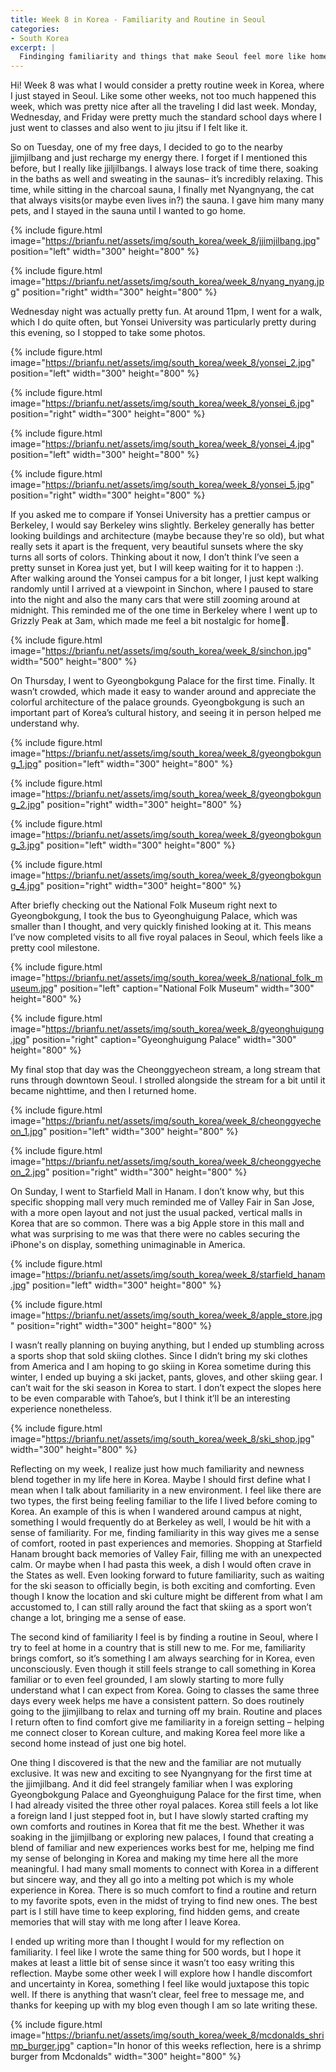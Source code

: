 ```yaml
---
title: Week 8 in Korea - Familiarity and Routine in Seoul
categories:
- South Korea
excerpt: |
  Findinging familiarity and things that make Seoul feel more like home
---
```


Hi! Week 8 was what I would consider a pretty routine week in Korea, where I just stayed in Seoul. Like some other weeks, not too much happened this week, which was pretty nice after all the traveling I did last week. Monday, Wednesday, and Friday were pretty much the standard school days where I just went to classes and also went to jiu jitsu if I felt like it. 

So on Tuesday, one of my free days, I decided to go to the nearby jjimjilbang and just recharge my energy there. I forget if I mentioned this before, but I really like jjiljilbangs. I always lose track of time there, soaking in the baths as well and sweating in the saunas– it’s incredibly relaxing. This time, while sitting in the charcoal sauna, I finally met Nyangnyang, the cat that always visits(or maybe even lives in?) the sauna. I gave him many many pets, and I stayed in the sauna until I wanted to go home.

{% include figure.html image="https://brianfu.net/assets/img/south_korea/week_8/jjimjilbang.jpg"  position="left" width="300" height="800" %}

{% include figure.html image="https://brianfu.net/assets/img/south_korea/week_8/nyang_nyang.jpg" position="right" width="300" height="800" %}

<div style="clear: both;"></div>

Wednesday night was actually pretty fun. At around 11pm, I went for a walk, which I do quite often, but Yonsei University was particularly pretty during this evening, so I stopped to take some photos. 

{% include figure.html image="https://brianfu.net/assets/img/south_korea/week_8/yonsei_2.jpg"  position="left" width="300" height="800" %}

{% include figure.html image="https://brianfu.net/assets/img/south_korea/week_8/yonsei_6.jpg" position="right" width="300" height="800" %}

{% include figure.html image="https://brianfu.net/assets/img/south_korea/week_8/yonsei_4.jpg"  position="left"  width="300" height="800" %}

{% include figure.html image="https://brianfu.net/assets/img/south_korea/week_8/yonsei_5.jpg" position="right" width="300" height="800" %}

<div style="clear: both;"></div>

If you asked me to compare if Yonsei University has a prettier campus or Berkeley, I would say Berkeley wins slightly. Berkeley generally has better looking buildings and architecture (maybe because they're so old), but what really sets it apart is the frequent, very beautiful sunsets where the sky turns all sorts of colors. Thinking about it now, I don’t think I’ve seen a pretty sunset in Korea just yet, but I will keep waiting for it to happen :).  After walking around the Yonsei campus for a bit longer, I just kept walking randomly until I arrived at a viewpoint in Sinchon, where I paused to stare into the night and also the many cars that were still zooming around at midnight. This reminded me of the one time in Berkeley where I went up to Grizzly Peak at 3am, which made me feel a bit nostalgic for home🥹. 

{% include figure.html image="https://brianfu.net/assets/img/south_korea/week_8/sinchon.jpg" width="500" height="800" %}

<div style="clear: both;"></div>

On Thursday, I went to Gyeongbokgung Palace for the first time. Finally. It wasn’t crowded, which made it easy to wander around and appreciate the colorful architecture of the palace grounds. Gyeongbokgung is such an important part of Korea’s cultural history, and seeing it in person helped me understand why. 

{% include figure.html image="https://brianfu.net/assets/img/south_korea/week_8/gyeongbokgung_1.jpg"  position="left" width="300" height="800" %}

{% include figure.html image="https://brianfu.net/assets/img/south_korea/week_8/gyeongbokgung_2.jpg" position="right" width="300" height="800" %}

{% include figure.html image="https://brianfu.net/assets/img/south_korea/week_8/gyeongbokgung_3.jpg"  position="left"  width="300" height="800" %}

{% include figure.html image="https://brianfu.net/assets/img/south_korea/week_8/gyeongbokgung_4.jpg" position="right" width="300" height="800" %}

<div style="clear: both;"></div>

After briefly checking out the National Folk Museum right next to Gyeongbokgung, I took the bus to Gyeonghuigung Palace, which was smaller than I thought, and very quickly finished looking at it. This means I’ve now completed visits to all five royal palaces in Seoul, which feels like a pretty cool milestone. 

{% include figure.html image="https://brianfu.net/assets/img/south_korea/week_8/national_folk_museum.jpg"  position="left" caption="National Folk Museum" width="300" height="800" %}

{% include figure.html image="https://brianfu.net/assets/img/south_korea/week_8/gyeonghuigung.jpg" position="right" caption="Gyeonghuigung Palace" width="300" height="800" %}

<div style="clear: both;"></div>

My final stop that day was the Cheonggyecheon stream, a long stream that runs through downtown Seoul. I strolled alongside the stream for a bit until it became nighttime, and then I returned home. 

{% include figure.html image="https://brianfu.net/assets/img/south_korea/week_8/cheonggyecheon_1.jpg"  position="left"  width="300" height="800" %}

{% include figure.html image="https://brianfu.net/assets/img/south_korea/week_8/cheonggyecheon_2.jpg" position="right" width="300" height="800" %}

<div style="clear: both;"></div>

On Sunday, I went to Starfield Mall in Hanam. I don’t know why, but this specific shopping mall very much reminded me of Valley Fair in San Jose, with a more open layout and not just the usual packed, vertical malls in Korea that are so common. There was a big Apple store in this mall and what was surprising to me was that there were no cables securing the iPhone's on display, something unimaginable in America. 

{% include figure.html image="https://brianfu.net/assets/img/south_korea/week_8/starfield_hanam.jpg"  position="left"  width="300" height="800" %}

{% include figure.html image="https://brianfu.net/assets/img/south_korea/week_8/apple_store.jpg" position="right" width="300" height="800" %}

<div style="clear: both;"></div>

I wasn’t really planning on buying anything, but I ended up stumbling across a sports shop that sold skiing clothes. Since I didn’t bring my ski clothes from America and I am hoping to go skiing in Korea sometime during this winter, I ended up buying a ski jacket, pants, gloves, and other skiing gear. I can’t wait for the ski season in Korea to start. I don’t expect the slopes here to be even comparable with Tahoe’s, but I think it’ll be an interesting experience nonetheless.

{% include figure.html image="https://brianfu.net/assets/img/south_korea/week_8/ski_shop.jpg" width="300" height="800" %}

<div style="clear: both;"></div>

Reflecting on my week, I realize just how much familiarity and newness blend together in my life here in Korea. Maybe I should first define what I mean when I talk about familiarity in a new environment. I feel like there are two types, the first being feeling familiar to the life I lived before coming to Korea. An example of this is when I wandered around campus at night, something I would frequently do at Berkeley as well, I would be hit with a sense of familiarity. For me, finding familiarity in this way gives me a sense of comfort, rooted in past experiences and memories. Shopping at Starfield Hanam brought back memories of Valley Fair, filling me with an unexpected calm. Or maybe when I had pasta this week, a dish I would often crave in the States as well. Even looking forward to future familiarity, such as waiting for the ski season to officially begin, is both exciting and comforting. Even though I know the location and ski culture might be different from what I am accustomed to, I can still rally around the fact that skiing as a sport won’t change a lot, bringing me a sense of ease. 

The second kind of familiarity I feel is by finding a routine in Seoul, where I try to feel at home in a country that is still new to me. For me, familiarity brings comfort, so it’s something I am always searching for in Korea, even unconsciously. Even though it still feels strange to call something in Korea familiar or to even feel grounded, I am slowly starting to more fully understand what I can expect from Korea.  Going to classes the same three days every week helps me have a consistent pattern. So does routinely going to the jjimjilbang to relax and turning off my brain. Routine and places I return often to find comfort give me familiarity in a foreign setting – helping me connect closer to Korean culture, and making Korea feel more like a second home instead of just one big hotel. 

One thing I discovered is that the new and the familiar are not mutually exclusive. It was new and exciting to see Nyangnyang for the first time at the jjimjilbang. And it did feel strangely familiar when I was exploring Gyeongbokgung Palace and Gyeonghuigung Palace for the first time, when I had already visited the three other royal palaces. Korea still feels a lot like a foreign land I just stepped foot in, but I have slowly started crafting my own comforts and routines in Korea that fit me the best. Whether it was soaking in the jjimjilbang or exploring new palaces, I found that creating a blend of familiar and new experiences works best for me, helping me find my sense of belonging in Korea and making my time here all the more meaningful. I had many small moments to connect with Korea in a different but sincere way, and they all go into a melting pot which is my whole experience in Korea. There is so much comfort to find a routine and return to my favorite spots, even in the midst of trying to find new ones. The best part is I still have time to keep exploring, find hidden gems, and create memories that will stay with me long after I leave Korea. 

I ended up writing more than I thought I would for my reflection on familiarity. I feel like I wrote the same thing for 500 words, but I hope it makes at least a little bit of sense since it wasn’t too easy writing this reflection. Maybe some other week I will explore how I handle discomfort and uncertainty in Korea, something I feel like would juxtapose this topic well. If there is anything that wasn’t clear, feel free to message me, and thanks for keeping up with my blog even though I am so late writing these. 

{% include figure.html image="https://brianfu.net/assets/img/south_korea/week_8/mcdonalds_shrimp_burger.jpg" caption="In honor of this weeks reflection, here is a shrimp burger from Mcdonalds" width="300" height="800" %}

<div style="clear: both;"></div>
